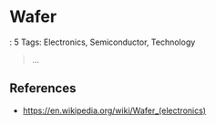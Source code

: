# Wafer

: 5
Tags: Electronics, Semiconductor, Technology

> …
> 

## References

- https://en.wikipedia.org/wiki/Wafer_(electronics)